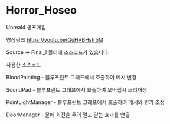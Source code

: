 # Horror_Hoseo

Unreal4 공포게임

영상링크
https://youtu.be/GuHVBHstrbM

Source -> Final_1 폴더에 소스코드가 있습니다.

사용한 소스코드

BloodPainting - 블루프린트 그래프에서 호출하여 메시 변경

SoundPad - 블루프린트 그래프에서 호출하여 오버랩시 소리재생

PointLightManager - 블루프린트 그래프에서 호출하여 메시와 밝기 조정

DoorManager - 문에 회전을 주어 열고 닫는 효과를 연출
